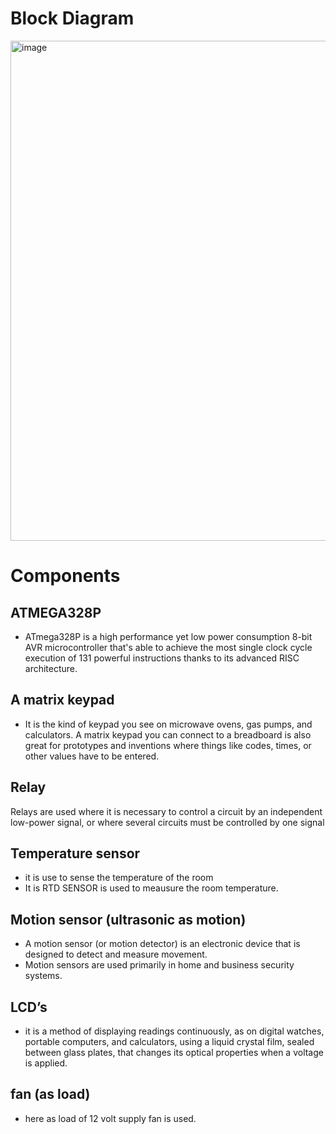 
# Block Diagram
<img width="800" alt="image" src="https://user-images.githubusercontent.com/98915922/155799005-5a974bc3-02fd-4e83-ad38-b1642e17c306.png">

# Components 
## ATMEGA328P 
* ATmega328P is a high performance yet low power consumption 8-bit AVR microcontroller that's able to achieve the most single clock cycle execution of 131 powerful instructions     thanks to its advanced RISC architecture.
## A matrix keypad
* It is the kind of keypad you see on microwave ovens, gas pumps, and calculators. A matrix keypad you can connect to a breadboard is also great for prototypes and inventions      where things like codes, times, or other values have to be entered. 

## Relay
Relays are used where it is necessary to control a circuit by an independent low-power signal, or where several circuits must be controlled by one signal

## Temperature sensor
*  it is use to sense the temperature of the room 
*  It is RTD SENSOR  is used to meausure the room temperature.
## Motion sensor  (ultrasonic as motion)
* A motion sensor (or motion detector) is an electronic device that is designed to detect and measure movement.
*  Motion sensors are used primarily in home and business security systems.

## LCD’s
*  it is a method of displaying readings continuously, as on digital watches, portable computers, and calculators, using a liquid crystal film, sealed between glass plates,         that changes its optical properties when a voltage is applied.
## fan (as load)
* here as load of 12 volt supply fan is used.
